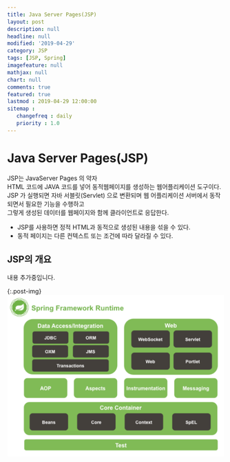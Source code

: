 ```yaml
---
title: Java Server Pages(JSP)
layout: post
description: null
headline: null
modified: '2019-04-29'
category: JSP
tags: [JSP, Spring]
imagefeature: null
mathjax: null
chart: null
comments: true
featured: true
lastmod : 2019-04-29 12:00:00
sitemap :  
   changefreq : daily
   priority : 1.0
---
```


# Java Server Pages(JSP)
  
JSP는 JavaServer Pages 의 약자  
HTML 코드에 JAVA 코드를 넣어 동적웹페이지를 생성하는 웹어플리케이션 도구이다.  
JSP 가 실행되면 자바 서블릿(Servlet) 으로 변환되며 웹 어플리케이션 서버에서 동작되면서 필요한 기능을 수행하고  
그렇게 생성된 데이터를 웹페이지와 함께 클라이언트로 응답한다.
  
- JSP를 사용하면 정적 HTML과 동적으로 생성된 내용을 섞을 수 있다.
- 동적 페이지는 다른 컨텍스트 또는 조건에 따라 달라질 수 있다.

## JSP의 개요

내용 추가중입니다.

{:.post-img}
![SpringStructure](/images/post/spring_structure.png) 
 